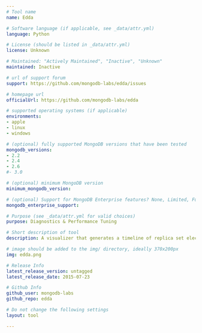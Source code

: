 ```yaml
---
# Tool name
name: Edda

# Software language (if applicable, see _data/attr.yml)
language: Python

# License (should be listed in _data/attr.yml)
license: Unknown

# Maintained: "Actively Maintained", "Inactive", "Unknown"
maintained: Inactive

# url of support forum
support: https://github.com/mongodb-labs/edda/issues

# homepage url
officialUrl: https://github.com/mongodb-labs/edda

# supported operating systems (if applicable)
environments:
- apple
- linux
- windows

# (optional) fully supported MongoDB versions that have been tested
mongodb_versions:
- 2.2
- 2.4
- 2.6
#- 3.0

# (optional) minimum MongoDB version
minimum_mongodb_version:

# (optional) Support for MongoDB Enterprise features? None, Limited, Full
mongodb_enterprise_support: 

# Purpose (see _data/attr.yml for valid choices)
purpose: Diagnostics & Performance Tuning

# Short description of tool
description: A visualizer that generates a timeline of replica set election activity from mongod log files.

# image should be added to the img/ directory, ideally 370x200px
img: edda.png

# Release Info
latest_release_version: untagged
latest_release_date: 2015-07-23

# Github Info
github_user: mongodb-labs
github_repo: edda

# Do not change the following settings
layout: tool

---
```

